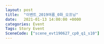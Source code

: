 ```yaml
---
layout: post
title:  "이벤트_2019여름_0화_오프닝"
date:   2021-01-13 14:00:00 +0000
categories: Event
Tags: Story Event
SceneCode: ["scene_evt190627_cp0_q1_s10"]
---
```

